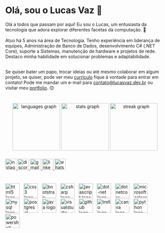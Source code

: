 <h1 align="left">Olá, sou o Lucas Vaz 👋</h1>
<p align="left">
Olá a todos que passam por aqui! Eu sou o Lucas, um entusiasta da tecnologia que adora explorar diferentes facetas da computação. 🔭<br><br>
Atuo há 5 anos na área de Tecnologia. Tenho experiência em liderança de equipes, Administração de Banco de Dados, desenvolvimento C# (.NET Core), suporte a Sistemas, manutenção de hardware e projetos de rede. Destaco minha habilidade em solucionar problemas e adaptabilidade.
<br><br>

Se quiser bater um papo, trocar ideias ou até mesmo colaborar em algum projeto, se quiser, pode ver meu <a href="https://lucasvaz.dev.br/curriculo.pdf">curriculo</a>  fique à vontade para entrar em contato! Pode me mandar um e-mail para <a href="mailto:contato@lucasvaz.dev.br">contato@lucasvaz.dev.br</a> ou visitar meu <a href="https://lucasvaz.dev.br">portfolio</a>. 😊

</p>

###

<br clear="both">

<div align="center">
  <img src="https://github-readme-stats.vercel.app/api/top-langs?username=lucasvaz-net&locale=pt-br&hide_title=false&layout=compact&card_width=320&langs_count=12&theme=radical&hide_border=false" height="150" alt="languages graph"  />
  <img src="https://github-readme-stats.vercel.app/api?username=lucasvaz-net&hide_title=false&hide_rank=true&show_icons=true&include_all_commits=true&count_private=true&disable_animations=false&theme=radical&locale=pt-br&hide_border=false" height="150" alt="stats graph"  />
  <img src="https://streak-stats.demolab.com?user=lucasvaz-net&locale=pt-br&mode=weekly&theme=radical&hide_border=false&border_radius=5" height="150" alt="streak graph"  />
</div>

###

<div align="left">
  <a href="https://www.instagram.com/lucasvaz.dev.br/" target="_blank">
    <img src="https://img.shields.io/static/v1?message=Instagram&logo=instagram&label=&color=E4405F&logoColor=white&labelColor=&style=for-the-badge" height="35" alt="instagram logo"  />
  </a>
  <a href="https://discord.com/channels/lucas.vaz.com" target="_blank">
    <img src="https://img.shields.io/static/v1?message=Discord&logo=discord&label=&color=7289DA&logoColor=white&labelColor=&style=for-the-badge" height="35" alt="discord logo"  />
  </a>
  <a href="mailto:contato@lucasvaz.net" target="_blank">
    <img src="https://img.shields.io/static/v1?message=Gmail&logo=gmail&label=&color=D14836&logoColor=white&labelColor=&style=for-the-badge" height="35" alt="gmail logo"  />
  </a>
  <a href="https://www.linkedin.com/in/lucasvazti/" target="_blank">
    <img src="https://img.shields.io/static/v1?message=LinkedIn&logo=linkedin&label=&color=0077B5&logoColor=white&labelColor=&style=for-the-badge" height="35" alt="linkedin logo"  />
  </a>
  <a href="https://wa.me/73999326446" target="_blank">
    <img src="https://img.shields.io/static/v1?message=Whatsapp&logo=whatsapp&label=&color=25D366&logoColor=white&labelColor=&style=for-the-badge" height="35" alt="whatsapp logo"  />
  </a>
</div>

###

<br clear="both">

<div align="left">
  <img src="https://cdn.jsdelivr.net/gh/devicons/devicon/icons/html5/html5-original.svg" height="45" alt="html5 logo"  />
  <img width="5" />
  <img src="https://cdn.jsdelivr.net/gh/devicons/devicon/icons/css3/css3-original.svg" height="45" alt="css3 logo"  />
  <img width="5" />
  <img src="https://cdn.jsdelivr.net/gh/devicons/devicon/icons/bootstrap/bootstrap-original.svg" height="45" alt="bootstrap logo"  />
  <img width="5" />
  <img src="https://cdn.jsdelivr.net/gh/devicons/devicon/icons/csharp/csharp-original.svg" height="45" alt="csharp logo"  />
  <img width="5" />
  <img src="https://cdn.jsdelivr.net/gh/devicons/devicon/icons/javascript/javascript-original.svg" height="45" alt="javascript logo"  />
  <img width="5" />
  <img src="https://cdn.jsdelivr.net/gh/devicons/devicon/icons/dot-net/dot-net-original.svg" height="45" alt="dot-net logo"  />
  <img width="5" />
  <img src="https://cdn.jsdelivr.net/gh/devicons/devicon/icons/dotnetcore/dotnetcore-original.svg" height="45" alt="dotnetcore logo"  />
  <img width="5" />
  <img src="https://cdn.simpleicons.org/microsoftsqlserver/CC2927" height="45" alt="microsoftsqlserver logo"  />
  <img width="5" />
  <img src="https://cdn.jsdelivr.net/gh/devicons/devicon/icons/mysql/mysql-original.svg" height="45" alt="mysql logo"  />
  <img width="5" />
  <img src="https://cdn.jsdelivr.net/gh/devicons/devicon/icons/postgresql/postgresql-original.svg" height="45" alt="postgresql logo"  />
  <img width="5" />
  <img src="https://cdn.jsdelivr.net/gh/devicons/devicon/icons/java/java-original.svg" height="45" alt="java logo"  />
  <img width="5" />
  <img src="https://cdn.jsdelivr.net/gh/devicons/devicon/icons/visualstudio/visualstudio-plain.svg" height="45" alt="visualstudio logo"  />
  <img width="5" />
  <img src="https://skillicons.dev/icons?i=github" height="45" alt="github logo"  />
  <img width="5" />
  <img src="https://cdn.jsdelivr.net/gh/devicons/devicon/icons/trello/trello-plain.svg" height="45" alt="trello logo"  />
  <img width="5" />
  <img src="https://cdn.jsdelivr.net/gh/devicons/devicon/icons/canva/canva-original.svg" height="45" alt="canva logo"  />
  <img width="5" />
  <img src="https://cdn.jsdelivr.net/gh/devicons/devicon/icons/python/python-original.svg" height="45" alt="python logo"  />
  <img width="5" />
  <img src="https://cdn.simpleicons.org/powershell/5391FE" height="45" alt="powershell logo"  />
</div>

###

<br clear="both">

###

